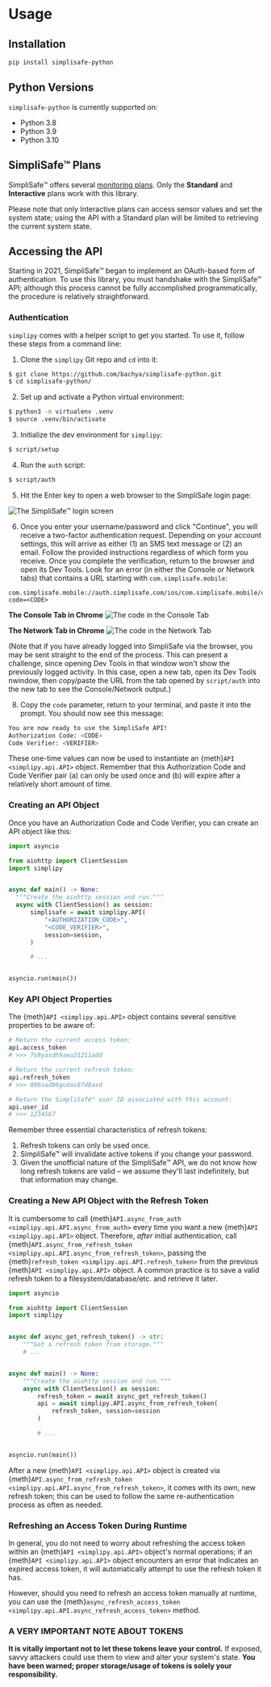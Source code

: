 # Usage

## Installation

```bash
pip install simplisafe-python
```

## Python Versions

`simplisafe-python` is currently supported on:

- Python 3.8
- Python 3.9
- Python 3.10

## SimpliSafe™ Plans

SimpliSafe™ offers several [monitoring plans](https://support.simplisafe.com/hc/en-us/articles/360023809972-What-are-the-service-plan-options-).
Only the **Standard** and **Interactive** plans work with this library.

Please note that only Interactive plans can access sensor values and set the system
state; using the API with a Standard plan will be limited to retrieving the current
system state.

## Accessing the API

Starting in 2021, SimpliSafe™  began to implement an OAuth-based form of authentication.
To use this library, you must handshake with the SimpliSafe™  API; although this process
cannot be fully accomplished programmatically, the procedure is relatively
straightforward.

### Authentication

`simplipy` comes with a helper script to get you started. To use it, follow these
steps from a command line:

1. Clone the ``simplipy`` Git repo and `cd` into it:

```sh
$ git clone https://github.com/bachya/simplisafe-python.git
$ cd simplisafe-python/
```

2. Set up and activate a Python virtual environment:

```sh
$ python3 -m virtualenv .venv
$ source .venv/bin/activate
```

3. Initialize the dev environment for ``simplipy``:

```sh
$ script/setup
```

4. Run the ``auth`` script:

```sh
$ script/auth
```

5. Hit the Enter key to open a web browser to the SimpliSafe login page:

![The SimpliSafe™ login screen](images/ss-login-screen.png)

6. Once you enter your username/password and click "Continue", you will receive a
   two-factor authentication request. Depending on your account settings, this will
   arrive as either (1) an SMS text message or (2) an email. Follow the provided
   instructions regardless of which form you receive. Once you complete the
   verification, return to the browser and open its Dev Tools. Look for an error (in
   either the Console or Network tabs) that contains a URL starting with
   `com.simplisafe.mobile`:
```
com.simplisafe.mobile://auth.simplisafe.com/ios/com.simplisafe.mobile/callback?code=<CODE>
```
**The Console Tab in Chrome**
![The code in the Console Tab](images/ss-auth-code-in-console.png)

**The Network Tab in Chrome**
![The code in the Network Tab](images/ss-auth-code-in-network.png)

(Note that if you have already logged into SimpliSafe via the browser, you may be sent
straight to the end of the process. This can present a challenge, since opening Dev
Tools in that window won't show the previously logged activity. In this case, open a new
tab, open its Dev Tools nwindow, then copy/paste the URL from the tab opened by
`script/auth` into the new tab to see the Console/Network output.)

8. Copy the `code` parameter, return to your terminal, and paste it into the prompt.
   You should now see this message:

```sh
You are now ready to use the SimpliSafe API!
Authorization Code: <CODE>
Code Verifier: <VERIFIER>
```

These one-time values can now be used to instantiate an
{meth}`API <simplipy.api.API>` object. Remember that this Authorization Code and Code
Verifier pair (a) can only be used once and (b) will expire after a relatively short
amount of time.

### Creating an API Object

Once you have an Authorization Code and Code Verifier, you can create an API object like
this:

```python
import asyncio

from aiohttp import ClientSession
import simplipy


async def main() -> None:
  """Create the aiohttp session and run."""
  async with ClientSession() as session:
      simplisafe = await simplipy.API(
          "<AUTHORIZATION_CODE>",
          "<CODE_VERIFIER>",
          session=session,
      )

      # ...


asyncio.run(main())
```

### Key API Object Properties

The {meth}`API <simplipy.api.API>` object contains several sensitive properties to be
aware of:

```python
# Return the current access token:
api.access_token
# >>> 7s9yasdh9aeu21211add

# Return the current refresh token:
api.refresh_token
# >>> 896sad86gudas87d6asd

# Return the SimpliSafe™ user ID associated with this account:
api.user_id
# >>> 1234567
```

Remember three essential characteristics of refresh tokens:

1. Refresh tokens can only be used once.
2. SimpliSafe™ will invalidate active tokens if you change your password.
3. Given the unofficial nature of the SimpliSafe™ API, we do not know how long refresh
   tokens are valid – we assume they'll last indefinitely, but that information may
   change.

### Creating a New API Object with the Refresh Token

It is cumbersome to call
{meth}`API.async_from_auth <simplipy.api.API.async_from_auth>` every time you want a new
{meth}`API <simplipy.api.API>` object. Therefore, *after* initial authentication, call
{meth}`API.async_from_refresh_token <simplipy.api.API.async_from_refresh_token>`,
passing the {meth}`refresh_token <simplipy.api.API.refresh_token>` from the previous
{meth}`API <simplipy.api.API>` object. A common practice is to save a valid refresh
token to a filesystem/database/etc. and retrieve it later.

```python
import asyncio

from aiohttp import ClientSession
import simplipy


async def async_get_refresh_token() -> str:
    """Get a refresh token from storage."""
    # ...


async def main() -> None:
    """Create the aiohttp session and run."""
    async with ClientSession() as session:
        refresh_token = await async_get_refresh_token()
        api = await simplipy.API.async_from_refresh_token(
            refresh_token, session=session
        )

        # ...


asyncio.run(main())
```

After a new {meth}`API <simplipy.api.API>` object is created via
{meth}`API.async_from_refresh_token <simplipy.api.API.async_from_refresh_token>`, it
comes with its own, new refresh token; this can be used to follow the same
re-authentication process as often as needed.

### Refreshing an Access Token During Runtime

In general, you do not need to worry about refreshing the access token within an
{meth}`API <simplipy.api.API>` object's normal operations; if an
{meth}`API <simplipy.api.API>` object encounters an error that indicates an expired access token, it will automatically attempt to use the refresh token it has.

However, should you need to refresh an access token manually at runtime, you can use the
{meth}`async_refresh_access_token <simplipy.api.API.async_refresh_access_token>` method.

### A VERY IMPORTANT NOTE ABOUT TOKENS

**It is vitally important not to let these tokens leave your control.** If
exposed, savvy attackers could use them to view and alter your system's state. **You
have been warned; proper storage/usage of tokens is solely your responsibility.**
